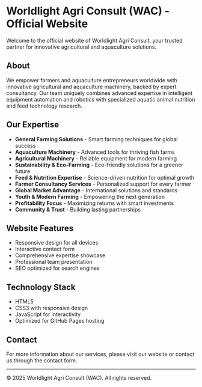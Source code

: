 # Worldlight Agri Consult (WAC) - Official Website

Welcome to the official website of Worldlight Agri Consult, your trusted partner for innovative agricultural and aquaculture solutions.

## About

We empower farmers and aquaculture entrepreneurs worldwide with innovative agricultural and aquaculture machinery, backed by expert consultancy. Our team uniquely combines advanced expertise in intelligent equipment automation and robotics with specialized aquatic animal nutrition and feed technology research.

## Our Expertise

- **General Farming Solutions** - Smart farming techniques for global success
- **Aquaculture Machinery** - Advanced tools for thriving fish farms
- **Agricultural Machinery** - Reliable equipment for modern farming
- **Sustainability & Eco-Farming** - Eco-friendly solutions for a greener future
- **Feed & Nutrition Expertise** - Science-driven nutrition for optimal growth
- **Farmer Consultancy Services** - Personalized support for every farmer
- **Global Market Advantage** - International solutions and standards
- **Youth & Modern Farming** - Empowering the next generation
- **Profitability Focus** - Maximizing returns with smart investments
- **Community & Trust** - Building lasting partnerships

## Website Features

- Responsive design for all devices
- Interactive contact form
- Comprehensive expertise showcase
- Professional team presentation
- SEO optimized for search engines

## Technology Stack

- HTML5
- CSS3 with responsive design
- JavaScript for interactivity
- Optimized for GitHub Pages hosting

## Contact

For more information about our services, please visit our website or contact us through the contact form.

---
© 2025 Worldlight Agri Consult (WAC). All rights reserved.
